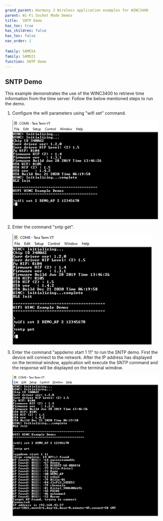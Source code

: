 ```yaml
---
grand_parent: Harmony 3 Wireless application examples for WINC3400
parent: Wi-Fi Socket Mode Demos
title:  SNTP Demo
has_toc: true
has_children: false
has_toc: false
nav_order: 1

family: SAME54
family: SAMD21
function: SNTP Demo
---	
```


## SNTP Demo<a name="sntpdemo"></a>
This example demonstrates the use of the WINC3400 to retrieve time information from the time server. Follow the below mentioned steps to run the demo.
1. Configure the wifi parameters using "wifi set" command.

	![](images/ping_demo_config.png)

2.  Enter the command "sntp get".

	![](images/sntp_get_cmd.png)

3. Enter the command "appdemo start 1 11" to run the SNTP demo. First the device will connect to the network. After the IP address has displayed on the terminal window, application will execute the SNTP command and the response will be displayed on the terminal wimdow.

	![](images/sntp_response.png)

